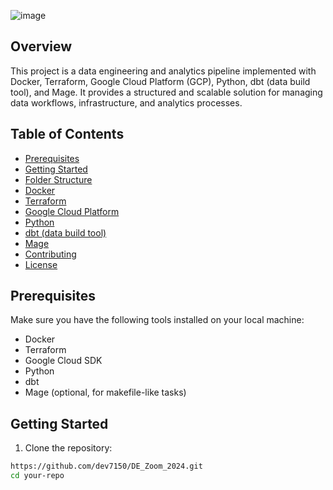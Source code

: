 ![image](https://github.com/dev7150/DE_Zoom_2024/assets/30797473/a64d3562-c012-4722-b866-7ad28c22799f)


## Overview

This project is a data engineering and analytics pipeline implemented with Docker, Terraform, Google Cloud Platform (GCP), Python, dbt (data build tool), and Mage. It provides a structured and scalable solution for managing data workflows, infrastructure, and analytics processes.

## Table of Contents

- [Prerequisites](#prerequisites)
- [Getting Started](#getting-started)
- [Folder Structure](#folder-structure)
- [Docker](#docker)
- [Terraform](#terraform)
- [Google Cloud Platform](https://github.com/dev7150/DE_Zoom_2024/tree/main/week_3)
- [Python](#python)
- [dbt (data build tool)](#dbt)
- [Mage](https://github.com/dev7150/DE_Zoom_2024/tree/main/week_2)
- [Contributing](#contributing)
- [License](#license)

## Prerequisites

Make sure you have the following tools installed on your local machine:

- Docker
- Terraform
- Google Cloud SDK
- Python
- dbt
- Mage (optional, for makefile-like tasks)

## Getting Started

1. Clone the repository: 

```bash
https://github.com/dev7150/DE_Zoom_2024.git
cd your-repo
